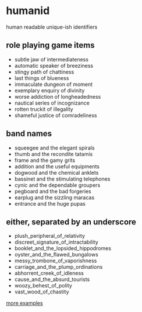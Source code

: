 # humanid
human readable unique-ish identifiers

## role playing game items
* subtle jaw of intermediateness
* automatic speaker of breeziness
* stingy path of chattiness
* last things of blueness
* immaculate dungeon of moment
* exemplary enquiry of divinity
* worse addiction of longheadedness
* nautical series of incognizance
* rotten truckit of illegality
* shameful justice of comradeliness

## band names
* squeegee and the elegant spirals
* thumb and the recondite tatamis
* frame and the gamy grits
* addition and the useful equipments
* dogwood and the chemical anklets
* bassinet and the stimulating telephones
* cynic and the dependable groupers
* pegboard and the bad forgeries
* earplug and the sizzling maracas
* entrance and the huge pupas

## either, separated by an underscore
* plush_peripheral_of_relativity
* discreet_signature_of_intractability
* booklet_and_the_lopsided_hippodromes
* oyster_and_the_flawed_bungalows
* messy_trombone_of_vaporishness
* carriage_and_the_plump_ordinations
* abhorrent_creek_of_idleness
* cause_and_the_absurd_tourists
* woozy_behest_of_polity
* vast_wood_of_chastity

[more examples](examples.txt)
